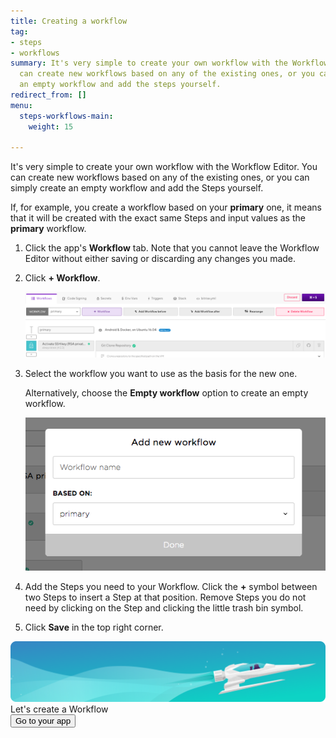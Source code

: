 ```yaml
---
title: Creating a workflow
tag:
- steps
- workflows
summary: It's very simple to create your own workflow with the Workflow Editor. You
  can create new workflows based on any of the existing ones, or you can simply create
  an empty workflow and add the steps yourself.
redirect_from: []
menu:
  steps-workflows-main:
    weight: 15

---
```

It's very simple to create your own workflow with the Workflow Editor. You can create new workflows based on any of the existing ones, or you can simply create an empty workflow and add the Steps yourself.

If, for example, you create a workflow based on your **primary** one, it means that it will be created with the exact same Steps and input values as the **primary** workflow.

1. Click the app's **Workflow** tab. Note that you cannot leave the Workflow Editor without either saving or discarding any changes you made.
2. Click **+ Workflow**.

   ![](/img/addworkflow.png)
3. Select the workflow you want to use as the basis for the new one. 

   Alternatively, choose the **Empty workflow** option to create an empty workflow.

   ![Add new workflow](/img/getting-started/add-new-workflow.png)
4. Add the Steps you need to your Workflow. Click the **+** symbol between two Steps to insert a Step at that position. Remove Steps you do not need by clicking on the Step and clicking the little trash bin symbol.
5. Click **Save** in the top right corner.

<div class="banner">
<img src="/assets/images/banner-bg-888x170.png" style="border: none;">
<div class="deploy-text">Let's create a Workflow</div>
<a target="_blank" href="https://app.bitrise.io/users/sign_up?utm_source=devcenter&utm_medium=bottom_cta"><button class="button">Go to your app</button></a>
</div>